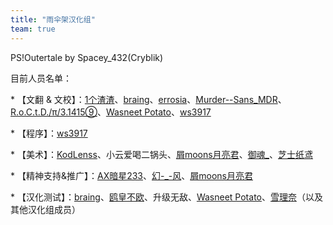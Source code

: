 ```yaml
---
title: "雨伞架汉化组"
team: true
---
```


PS!Outertale by Spacey_432(Cryblik)

目前人员名单：

\* 【文翻 & 文校】：[1个渣渣](https://space.bilibili.com/25245703)、[braing](https://space.bilibili.com/3546756799269477)、[errosia](https://space.bilibili.com/1270845501)、[Murder--Sans_MDR](https://space.bilibili.com/492674926)、[R.o.C.t.D./π/3.1415⑨](https://space.bilibili.com/283586183)、[Wasneet Potato](https://space.bilibili.com/1641628190)、[ws3917](https://space.bilibili.com/333621267)

\* 【程序】：[ws3917](https://space.bilibili.com/333621267)

\* 【美术】：[KodLenss](https://space.bilibili.com/40748676)、小云爱喝二锅头、[屑moons月亮君](https://space.bilibili.com/3493128088586567)、[御魂_](https://space.bilibili.com/2037021231)、[芝士纸鸢](https://space.bilibili.com/440126325)

\* 【精神支持&推广】：[AX暗星233](https://space.bilibili.com/443074427)、[幻-_-风](https://space.bilibili.com/480949576)、[屑moons月亮君](https://space.bilibili.com/3493128088586567)

\* 【汉化测试】：[braing](https://space.bilibili.com/3546756799269477)、[鸥皇不欧](https://space.bilibili.com/277750632)、升级无敌、[Wasneet Potato](https://space.bilibili.com/1641628190)、[雪理奈](https://space.bilibili.com/448770061)（以及其他汉化组成员）
